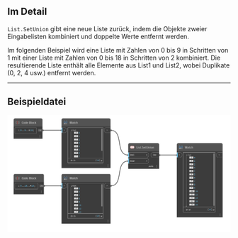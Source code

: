 ## Im Detail
`List.SetUnion` gibt eine neue Liste zurück, indem die Objekte zweier Eingabelisten kombiniert und doppelte Werte entfernt werden.

Im folgenden Beispiel wird eine Liste mit Zahlen von 0 bis 9 in Schritten von 1 mit einer Liste mit Zahlen von 0 bis 18 in Schritten von 2 kombiniert. Die resultierende Liste enthält alle Elemente aus List1 und List2, wobei Duplikate (0, 2, 4 usw.) entfernt werden.
___
## Beispieldatei

![List.SetUnion](./DSCore.List.SetUnion_img.jpg)
